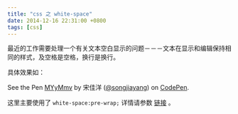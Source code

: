 ```yaml
---
title: "css 之 white-space"
date: 2014-12-16 22:31:00 +0800
tags: [css]
---
```


最近的工作需要处理一个有关文本空白显示的问题－－－文本在显示和编辑保持相同的样式，及空格是空格，换行是换行。

具体效果如：

<p data-height="266" data-theme-id="10274" data-slug-hash="MYyMmv" data-default-tab="result" data-user="songjiayang" class='codepen'>See the Pen <a href='http://codepen.io/songjiayang/pen/MYyMmv/'>MYyMmv</a> by 宋佳洋 (<a href='http://codepen.io/songjiayang'>@songjiayang</a>) on <a href='http://codepen.io'>CodePen</a>.</p>
<script async src="//assets.codepen.io/assets/embed/ei.js"></script>

这里主要使用了 `white-space:pre-wrap;` 详情请参数 [链接](http://www.w3schools.com/cssref/pr_text_white-space.asp) 。
